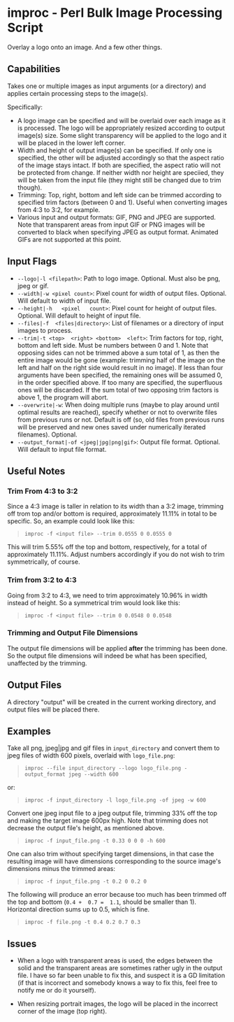 improc - Perl Bulk Image Processing Script
==========================================

Overlay a logo onto an image. And a few other things.


Capabilities
------------

Takes one or multiple images as input arguments (or a directory)
and applies certain processing steps to the image(s).

Specifically:

- A logo image can be specified and  will be overlaid over each image as it is
processed. The logo will be appropriately resized according to output image(s)
size. Some slight  transparency will  be applied  to the logo  and it  will be
placed in the lower left corner.
-  Width and  height  of output  image(s)  can be  specified. If  only one  is
specified, the other will be adjusted  accordingly so that the aspect ratio of
the image  stays intact. If both are  specified, the aspect ratio  will not be
protected from change. If neither width nor height are speciied, they will be
taken from the input file (they might still be changed due to trim though).
-  Trimming: Top, right,  bottom and  left side  can be  trimmed according  to
specified trim factors  (between 0 and 1). Useful when  converting images from
4:3 to 3:2, for example.
- Various  input and output  formats: GIF, PNG  and JPEG are  supported.  Note
that transparent areas from input GIF or PNG images will be converted to black
when specifying JPEG as output format. Animated GIFs are not supported at this
point.


Input Flags
-----------

- `--logo|-l <filepath>`: Path to logo image. Optional. Must also be png, jpeg
    or gif.
- `--width|-w <pixel count>`: Pixel count for width of output files. Optional.
    Will default to width of input file.
- `--height|-h   <pixel   count>`: Pixel   count  for   height   of   output
    files. Optional. Will default to height of input file.
- `--files|-f  <files|directory>`: List of  filenames or a directory  of input
    images to process.
-  `--trim|-t <top>  <right> <bottom>  <left>`: Trim factors  for top,  right,
    bottom and left side. Must be numbers  between 0 and 1. Note that opposing
    sides can not be trimmed above a sum  total of 1, as then the entire image
    would be gone (example: trimming half of the image on the left and half on
    the right side would result in no image). If less than four arguments have
    been  specified, the  remaining  ones  will be  assumed  0,  in the  order
    specified above. If too  many are specified, the superfluous  ones will be
    discarded.  If the sum total of two  opposing trim factors is above 1, the
    program will abort.
-  `--overwrite|-w`: When doing  multiple  runs (maybe  to  play around  until
    optimal results  are reached), specify  whether or not to  overwrite files
    from previous  runs or not. Default  is off  (so, old files  from previous
    runs  will be  preserved and  new  ones saved  under numerically  iterated
    filenames). Optional.
- `--output_format|-of <jpeg|jpg|png|gif>`: Output file format. Optional. Will
    default to input file format.


Useful Notes
------------

### Trim From 4:3 to 3:2

Since  a 4:3  image is  taller in  relation  to its  width than  a 3:2  image,
trimming off trom top and/or bottom is required, approximately 11.11% in total
to be specific.  So, an example could look like this:

> `improc -f <input file> --trim 0.0555 0 0.0555 0`

This will  trim 5.55%  off the top  and bottom, respectively,  for a  total of
approximately 11.11%. Adjust  numbers accordingly if  you do not wish  to trim
symmetrically, of course.


### Trim from 3:2 to 4:3

Going from 3:2 to 4:3, we need to trim approximately 10.96% in width instead
of height. So a symmetrical trim would look like this:

> `improc -f <input file> --trim 0 0.0548 0 0.0548`

### Trimming and Output File Dimensions

The  output file  dimensions will  be applied **after** the  trimming has  been
done. So  the output  file dimensions will indeed be what  has been specified,
unaffected by the trimming.


Output Files
------------

A directory  "output" will be  created in  the current working  directory, and
output files will be placed there.


Examples
--------

Take all png, jpeg|jpg and gif files in `input_directory` and convert them
to jpeg files of width 600 pixels, overlaid with `logo_file.png`:

> `improc --file input_directory --logo logo_file.png -output_format jpeg --width 600`

or:

> `improc -f input_directory -l logo_file.png -of jpeg -w 600`

Convert one jpeg  input file to a  jpeg output file, trimming 33%  off the top
and making the  target image 600px high. Note that trimming  does not decrease
the output file's height, as mentioned above.

> `improc -f input_file.png -t 0.33 0 0 0 -h 600`

One  can also  trim without  specifying target  dimensions, in  that case  the
resulting  image will  have  dimensions corresponding  to  the source  image's
dimensions minus the trimmed areas:

> `improc -f input_file.png -t 0.2 0 0.2 0`

The following will produce an error because  too much has been trimmed off the
top  and bottom  (`0.4 +  0.7 =  1.1`, should  be smaller  than 1). Horizontal
direction sums up to 0.5, which is fine.

> `improc -f file.png -t 0.4 0.2 0.7 0.3`


Issues
------

- When  a logo with transparent areas is used, the edges between the solid and
    the transparent areas are sometimes rather ugly in the output file. I have
    so far been unable to fix this, and suspect it is a GD limitation (if that
    is incorrect and somebody knows a way  to fix this, feel free to notify me
    or do it yourself).

- When  resizing portrait  images, the  logo will be  placed in  the incorrect
    corner of the image (top right).
